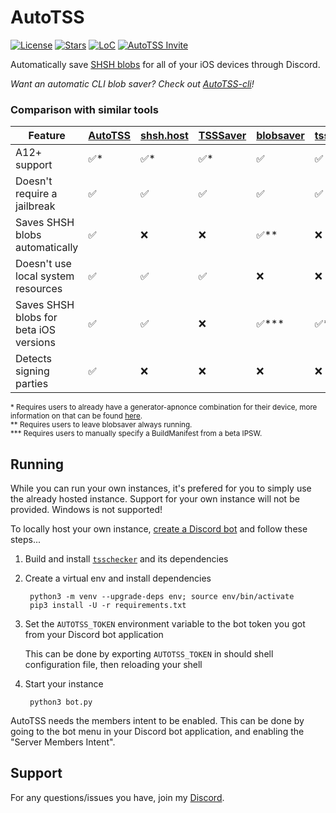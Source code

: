 # AutoTSS

[![License](https://img.shields.io/github/license/m1stadev/AutoTSS)](https://github.com/m1stadev/AutoTSS)
[![Stars](https://img.shields.io/github/stars/m1stadev/AutoTSS)]((https://github.com/m1stadev/AutoTSS))
[![LoC](https://img.shields.io/tokei/lines/github/m1stadev/AutoTSS)](https://github.com/m1stadev/AutoTSS)
[![AutoTSS Invite](https://img.shields.io/badge/Discord-Invite%20AutoTSS-%237289DA)](https://m1sta.xyz/autotss)

Automatically save [SHSH blobs](https://www.theiphonewiki.com/wiki/SHSH) for all of your iOS devices through Discord.

*Want an automatic CLI blob saver? Check out [AutoTSS-cli](https://github.com/m1stadev/autotss-cli)!*

### Comparison with similar tools

| Feature | [AutoTSS](https://github.com/m1stadev/AutoTSS) | [shsh.host](https://shsh.host) | [TSSSaver](https://tsssaver.1conan.com/v2/) | [blobsaver](https://github.com/airsquared/blobsaver) | [tsschecker](https://github.com/DanTheMann15/tsschecker) | [shshd](https://github.com/Diatrus/shshdaemon) |
|-|-|-|-|-|-|-|
| A12+ support | ✅* | ✅* | ✅* | ✅ | ✅ | ✅ |
| Doesn't require a jailbreak | ✅ | ✅ | ✅ | ✅ | ✅ | ❌ |
| Saves SHSH blobs automatically | ✅ | ❌ | ❌ | ✅** | ❌ | ✅ |
| Doesn't use local system resources | ✅ | ✅ | ✅ | ❌ | ❌ | ❌ |
| Saves SHSH blobs for beta iOS versions | ✅ | ✅ | ❌ | ✅*** | ✅*** | ❌ |
| Detects signing parties | ✅ | ❌ | ❌ | ❌ | ❌ | ❌ |

<sup>* Requires users to already have a generator-apnonce combination for their device, more information on that can be found [here](https://www.reddit.com/r/jailbreak/comments/m3744k/tutorial_shsh_generatorbootnonce_apnonce_nonce/).</sup><br>
<sup>** Requires users to leave blobsaver always running.</sup><br>
<sup>*** Requires users to manually specify a BuildManifest from a beta IPSW.</sup>

## Running

While you can run your own instances, it's prefered for you to simply use the already hosted instance. Support for your own instance will not be provided. Windows is not supported!

To locally host your own instance, [create a Discord bot](https://discord.com/developers) and follow these steps...

1. Build and install [`tsschecker`](https://github.com/1Conan/tsschecker) and its dependencies

2. Create a virtual env and install dependencies

        python3 -m venv --upgrade-deps env; source env/bin/activate
        pip3 install -U -r requirements.txt

3.  Set the `AUTOTSS_TOKEN` environment variable to the bot token you got from your Discord bot application

    This can be done by exporting `AUTOTSS_TOKEN` in should shell configuration file, then reloading your shell

4. Start your instance

        python3 bot.py

AutoTSS needs the members intent to be enabled. This can be done by going to the bot menu in your Discord bot application, and enabling the "Server Members Intent".

## Support

For any questions/issues you have, join my [Discord](https://m1sta.xyz/discord).
